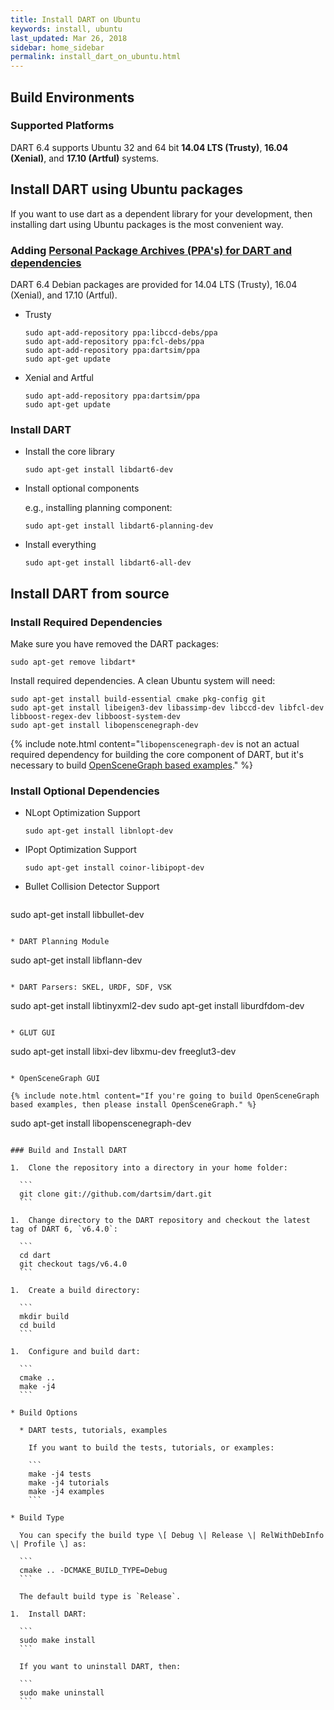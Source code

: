 ```yaml
---
title: Install DART on Ubuntu
keywords: install, ubuntu
last_updated: Mar 26, 2018
sidebar: home_sidebar
permalink: install_dart_on_ubuntu.html
---
```


## Build Environments

### Supported Platforms

DART 6.4 supports Ubuntu 32 and 64 bit **14.04 LTS (Trusty)**, **16.04 (Xenial)**, and  **17.10 (Artful)** systems.


## Install DART using Ubuntu packages

If you want to use dart as a dependent library for your development, then installing dart using Ubuntu packages is the most convenient way. 

### Adding [Personal Package Archives (PPA's) for DART and dependencies](https://launchpad.net/~dartsim/+archive/ubuntu/ppa)

DART 6.4 Debian packages are provided for 14.04 LTS (Trusty), 16.04 (Xenial), and 17.10 (Artful).

* Trusty

  ```
  sudo apt-add-repository ppa:libccd-debs/ppa
  sudo apt-add-repository ppa:fcl-debs/ppa
  sudo apt-add-repository ppa:dartsim/ppa
  sudo apt-get update
  ```

* Xenial and Artful

  ```
  sudo apt-add-repository ppa:dartsim/ppa
  sudo apt-get update
  ```

### Install DART

* Install the core library

  ```
  sudo apt-get install libdart6-dev
  ```

* Install optional components

  e.g., installing planning component:

  ```
  sudo apt-get install libdart6-planning-dev
  ```

* Install everything

  ```
  sudo apt-get install libdart6-all-dev
  ```

## Install DART from source

### Install Required Dependencies

Make sure you have removed the DART packages:

```
sudo apt-get remove libdart*
```

Install required dependencies. A clean Ubuntu system will need:

```
sudo apt-get install build-essential cmake pkg-config git
sudo apt-get install libeigen3-dev libassimp-dev libccd-dev libfcl-dev libboost-regex-dev libboost-system-dev
sudo apt-get install libopenscenegraph-dev
```

{% include note.html content="`libopenscenegraph-dev` is not an actual required dependency for building the core component of DART, but it's necessary to build [OpenSceneGraph based examples](http://dartsim.github.io/gallery.html#openscenegraph-based-examples)." %}

### Install Optional Dependencies

* NLopt Optimization Support

  ```
  sudo apt-get install libnlopt-dev
  ```

* IPopt Optimization Support

  ```
  sudo apt-get install coinor-libipopt-dev
  ```

* Bullet Collision Detector Support

  ```
sudo apt-get install libbullet-dev
  ```

* DART Planning Module

  ```
  sudo apt-get install libflann-dev
  ```

* DART Parsers: SKEL, URDF, SDF, VSK

  ```
  sudo apt-get install libtinyxml2-dev
  sudo apt-get install liburdfdom-dev
  ```

* GLUT GUI

  ```
  sudo apt-get install libxi-dev libxmu-dev freeglut3-dev
  ```

* OpenSceneGraph GUI

  {% include note.html content="If you're going to build OpenSceneGraph based examples, then please install OpenSceneGraph." %}

  ```
  sudo apt-get install libopenscenegraph-dev
  ```

### Build and Install DART

1.  Clone the repository into a directory in your home folder:

    ```
    git clone git://github.com/dartsim/dart.git
    ```

1.  Change directory to the DART repository and checkout the latest tag of DART 6, `v6.4.0`:

    ```
    cd dart
    git checkout tags/v6.4.0
    ```

1.  Create a build directory:

    ```
    mkdir build
    cd build
    ```

1.  Configure and build dart:

    ```
    cmake ..
    make -j4
    ```

  * Build Options

    * DART tests, tutorials, examples

      If you want to build the tests, tutorials, or examples:

      ```
      make -j4 tests
      make -j4 tutorials
      make -j4 examples
      ```

  * Build Type

    You can specify the build type \[ Debug \| Release \| RelWithDebInfo \| Profile \] as:

    ```
    cmake .. -DCMAKE_BUILD_TYPE=Debug
    ```

    The default build type is `Release`.

1.  Install DART:
    
    ```
    sudo make install
    ```
    
    If you want to uninstall DART, then:

    ```
    sudo make uninstall
    ```

